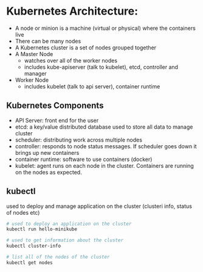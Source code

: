# Kubernetes Architecture:

* A node or minion is a machine (virtual or physical) where the containers live
* There can be many nodes
* A Kubernetes cluster is a set of nodes grouped together
* A Master Node
  * watches over all of the worker nodes
  * includes kube-apiserver (talk to kubelet), etcd, controller and manager
* Worker Node
  * includes kubelet (talk to api server), container runtime
  
## Kubernetes Components
* API Server: front end for the user
* etcd: a key/value distributed database used to store all data to manage cluster
* scheduler: distributing work across multiple nodes
* controller: responds to node status messages. If scheduler goes down it brings up new containers
* container runtime: software to use containers (docker)
* kubelet: agent runs on each node in the cluster. Containers are running on the nodes as expected.
  
## kubectl

used to deploy and manage application on the cluster (clusteri info, status of nodes etc) 

```bash
# used to deploy an application on the cluster
kubectl run hello-minikube
```

```bash
# used to get information about the cluster
kubectl cluster-info
```

```bash
# list all of the nodes of the cluster
kubectl get nodes
```